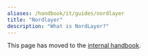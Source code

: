 ```yaml
---
aliases: /handbook/it/guides/nordlayer
title: "Nordlayer"
description: "What is NordLayer?"
---
```

<link rel="stylesheet" type="text/css" href="/stylesheets/biztech.css" />







This page has moved to the [internal handbook](https://internal.gitlab.com/handbook/it/it-self-service/it-guides/nordlayer/).
